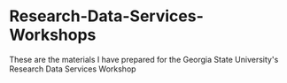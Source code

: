 # Research-Data-Services-Workshops
These are the materials I have prepared for the Georgia State University's Research Data Services Workshop
